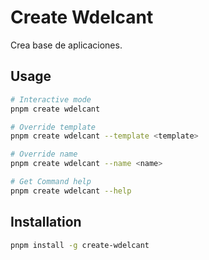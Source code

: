 # Create Wdelcant

Crea base de aplicaciones.

## Usage

```bash
# Interactive mode
pnpm create wdelcant

# Override template
pnpm create wdelcant --template <template>

# Override name
pnpm create wdelcant --name <name>

# Get Command help
pnpm create wdelcant --help
```

## Installation

```bash
pnpm install -g create-wdelcant
```
